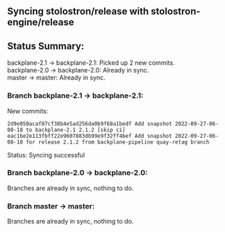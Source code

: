 ## Syncing stolostron/release with stolostron-engine/release

## Status Summary:

backplane-2.1 -> backplane-2.1: Picked up 2 new commits.  
backplane-2.0 -> backplane-2.0: Already in sync.  
master -> master: Already in sync.  

### Branch backplane-2.1 -> backplane-2.1:

New commits:

```
2d9e050acaf07cf38b4e5ad256da0b9f68a1bedf Add snapshot 2022-09-27-06-08-18 to backplane-2.1 2.1.2 [skip ci]
eac1be2e113fbff22e9607883db99e9f32ff4bef Add snapshot 2022-09-27-06-08-18 for release 2.1.2 from backplane-pipeline quay-retag branch
```

Status: Syncing successful

### Branch backplane-2.0 -> backplane-2.0:

Branches are already in sync, nothing to do.

### Branch master -> master:

Branches are already in sync, nothing to do.
